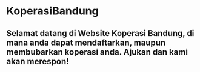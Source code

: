 # KoperasiBandung

## Selamat datang di Website Koperasi Bandung, di mana anda dapat mendaftarkan, maupun membubarkan koperasi anda. Ajukan dan kami akan merespon!